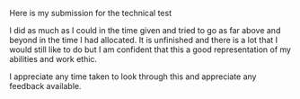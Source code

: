 Here is my submission for the technical test

I did as much as I could in the time given and tried to go as far above and beyond in the time I had allocated. It is unfinished and there is a lot that I would still like to do but I am confident that this a good representation of my abilities and work ethic.

I appreciate any time taken to look through this and appreciate any feedback available.